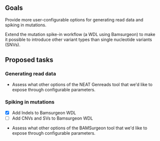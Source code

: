 ## Goals

Provide more user-configurable options for generating read data and spiking in mutations.

Extend the mutation spike-in workflow (a WDL using Bamsurgeon) to make it possible to introduce other variant types than single nucleotide variants (SNVs).

## Proposed tasks

### Generating read data

- Assess what other options of the NEAT Genreads tool that we'd like to expose through configurable parameters.

### Spiking in mutations

- [x] Add Indels to Bamsurgeon WDL
- [ ] Add CNVs and SVs to Bamsurgeon WDL
- Assess what other options of the BAMSurgeon tool that we'd like to expose through configurable parameters.
